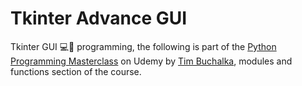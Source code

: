 # Tkinter Advance GUI
Tkinter GUI 💻📱 programming, the following is part of the [Python Programming Masterclass](https://www.udemy.com/course/python-the-complete-python-developer-course/?couponCode=ACCAGE0923) on Udemy by [Tim Buchalka](https://www.timbuchalka.com/), modules and functions section of the course.
